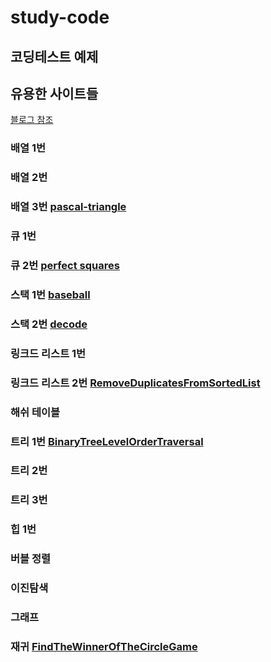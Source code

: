 # study-code
## 코딩테스트 예제
## 유용한 사이트들
<a href='https://blog.naver.com/ggamjige8888/221775348063'>블로그 참조</a>   


### 배열 1번 
### 배열 2번 
### 배열 3번 <a href='https://github.com/hyo814/study-code/blob/main/coding/pascal-triangle.md'>pascal-triangle</a>
### 큐 1번
### 큐 2번 <a href='https://github.com/hyo814/study-code/blob/main/coding/PerfectSquares.md'>perfect squares</a>
### 스택 1번 <a href='https://github.com/hyo814/study-code/blob/main/coding/BaseBall.md'>baseball</a>
### 스택 2번 <a href='https://github.com/hyo814/study-code/blob/main/coding/Decode.md'>decode</a>
### 링크드 리스트 1번
### 링크드 리스트 2번 <a href='https://github.com/hyo814/study-code/blob/main/coding/RemoveDuplicatesFromSortedList.md'>RemoveDuplicatesFromSortedList</a>
### 해쉬 테이블
### 트리 1번 <a href="https://github.com/hyo814/study-code/blob/main/coding/BinaryTreeLevelOrderTraversal.md">BinaryTreeLevelOrderTraversal</a>
### 트리 2번
### 트리 3번
### 힙 1번
### 버블 정렬
### 이진탐색
### 그래프

### 재귀 <a href='https://github.com/hyo814/study-code/blob/main/coding/FindTheWinnerOfTheCircleGame.md'>FindTheWinnerOfTheCircleGame</a>

